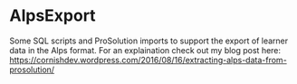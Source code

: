 # AlpsExport

Some SQL scripts and ProSolution imports to support the export of learner data in the Alps format.  For an explaination check out my blog post here: https://cornishdev.wordpress.com/2016/08/16/extracting-alps-data-from-prosolution/
